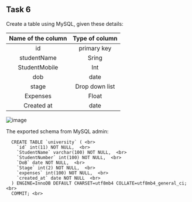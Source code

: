 ## Task 6
Create a table using MySQL, given these details:


| Name of the column        | Type of column|
| :-------------: | :-------------: |
| id |primary key |
| studentName | Sring |
| StudentMobile | Int |
| dob | date |
| stage | Drop down list |
| Expenses | Float |
| Created at | date |



![image](https://github.com/astral-fate/UN-Women-Back-End-Scholarship/assets/63984422/47c8e4ae-2c45-49ab-a080-b176461983d4)


The exported schema from MySQL admin:
````
  CREATE TABLE `university` ( <br>
    `id` int(11) NOT NULL,  <br>
    `StudentName` varchar(100) NOT NULL,  <br>
    `StudentNumber` int(100) NOT NULL,  <br>
    `DoB` date NOT NULL,  <br>
    `Stage` int(2) NOT NULL,  <br>
    `expenses` int(100) NOT NULL,  <br>
    `created_at` date NOT NULL  <br>
  ) ENGINE=InnoDB DEFAULT CHARSET=utf8mb4 COLLATE=utf8mb4_general_ci;  <br>
  COMMIT; <br>
````
